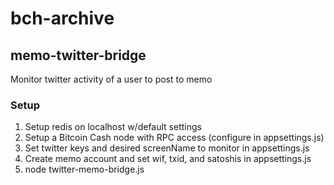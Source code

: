 # bch-archive
## memo-twitter-bridge
Monitor twitter activity of a user to post to memo
### Setup
1. Setup redis on localhost w/default settings
1. Setup a Bitcoin Cash node with RPC access (configure in appsettings.js)
1. Set twitter keys and desired screenName to monitor in appsettings.js
1. Create memo account and set wif, txid, and satoshis in appsettings.js
1. node twitter-memo-bridge.js
